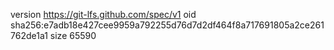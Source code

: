 version https://git-lfs.github.com/spec/v1
oid sha256:e7adb18e427cee9959a792255d76d7d2df464f8a717691805a2ce261762de1a1
size 65590
